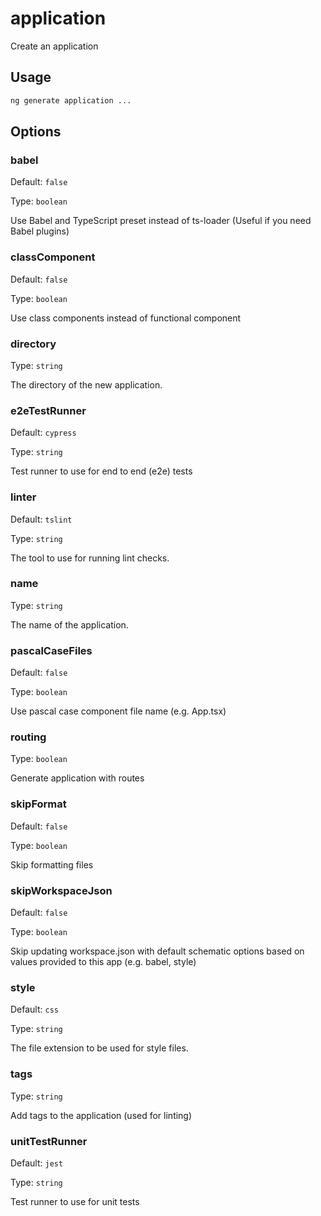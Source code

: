 # application

Create an application

## Usage

```bash
ng generate application ...

```

## Options

### babel

Default: `false`

Type: `boolean`

Use Babel and TypeScript preset instead of ts-loader (Useful if you need Babel plugins)

### classComponent

Default: `false`

Type: `boolean`

Use class components instead of functional component

### directory

Type: `string`

The directory of the new application.

### e2eTestRunner

Default: `cypress`

Type: `string`

Test runner to use for end to end (e2e) tests

### linter

Default: `tslint`

Type: `string`

The tool to use for running lint checks.

### name

Type: `string`

The name of the application.

### pascalCaseFiles

Default: `false`

Type: `boolean`

Use pascal case component file name (e.g. App.tsx)

### routing

Type: `boolean`

Generate application with routes

### skipFormat

Default: `false`

Type: `boolean`

Skip formatting files

### skipWorkspaceJson

Default: `false`

Type: `boolean`

Skip updating workspace.json with default schematic options based on values provided to this app (e.g. babel, style)

### style

Default: `css`

Type: `string`

The file extension to be used for style files.

### tags

Type: `string`

Add tags to the application (used for linting)

### unitTestRunner

Default: `jest`

Type: `string`

Test runner to use for unit tests

